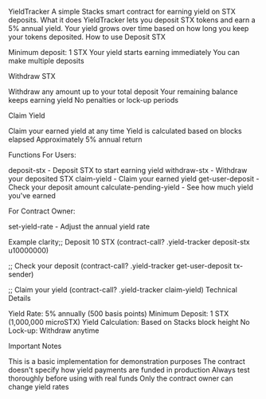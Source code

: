 YieldTracker
A simple Stacks smart contract for earning yield on STX deposits.
What it does
YieldTracker lets you deposit STX tokens and earn a 5% annual yield. Your yield grows over time based on how long you keep your tokens deposited.
How to use
Deposit STX

Minimum deposit: 1 STX
Your yield starts earning immediately
You can make multiple deposits

Withdraw STX

Withdraw any amount up to your total deposit
Your remaining balance keeps earning yield
No penalties or lock-up periods

Claim Yield

Claim your earned yield at any time
Yield is calculated based on blocks elapsed
Approximately 5% annual return

Functions
For Users:

deposit-stx - Deposit STX to start earning yield
withdraw-stx - Withdraw your deposited STX
claim-yield - Claim your earned yield
get-user-deposit - Check your deposit amount
calculate-pending-yield - See how much yield you've earned

For Contract Owner:

set-yield-rate - Adjust the annual yield rate

Example
clarity;; Deposit 10 STX
(contract-call? .yield-tracker deposit-stx u10000000)

;; Check your deposit
(contract-call? .yield-tracker get-user-deposit tx-sender)

;; Claim your yield
(contract-call? .yield-tracker claim-yield)
Technical Details

Yield Rate: 5% annually (500 basis points)
Minimum Deposit: 1 STX (1,000,000 microSTX)
Yield Calculation: Based on Stacks block height
No Lock-up: Withdraw anytime

Important Notes

This is a basic implementation for demonstration purposes
The contract doesn't specify how yield payments are funded in production
Always test thoroughly before using with real funds
Only the contract owner can change yield rates
